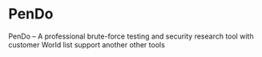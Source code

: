 # PenDo
PenDo – A professional brute-force testing and security research tool with customer World list support another other tools
